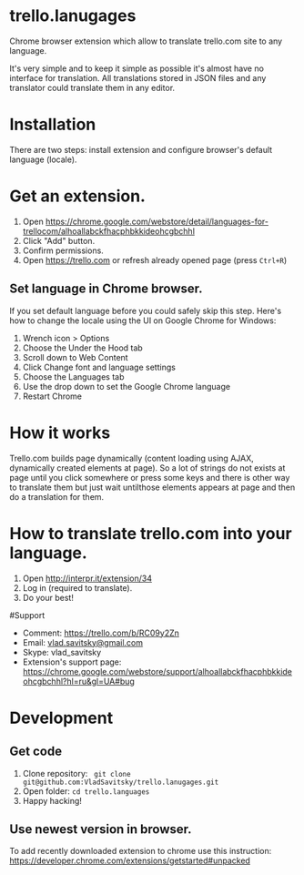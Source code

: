 trello.lanugages
================

Chrome browser extension which allow to translate trello.com site to any language.

It's very simple and to keep it simple as possible it's almost have no interface for translation.
All translations stored in JSON files and any translator could translate them in any editor.

# Installation

There are two steps: install extension and configure browser's default language (locale).

# Get an extension.

1. Open https://chrome.google.com/webstore/detail/languages-for-trellocom/alhoallabckfhacphbkkideohcgbchhl
2. Click "Add" button.
3. Confirm permissions.
4. Open https://trello.com or refresh already opened page (press ``Ctrl+R``)

## Set language in Chrome browser.

If you set default language before you could safely skip this step. Here's how to change the locale using the UI on Google Chrome for Windows:

1. Wrench icon > Options
2. Choose the Under the Hood tab
3. Scroll down to Web Content
4. Click Change font and language settings
5. Choose the Languages tab
6. Use the drop down to set the Google Chrome language
7. Restart Chrome

# How it works

Trello.com builds page dynamically (content loading using AJAX, dynamically created elements at page).
So a lot of strings do not exists at page until you click somewhere or press some keys and there is other way to translate them but just wait untilthose elements appears at page and then do a translation for them.

# How to translate trello.com into your language.

1. Open http://interpr.it/extension/34
2. Log in (required to translate).
3. Do your best!


#Support

* Comment: https://trello.com/b/RC09y2Zn
* Email: vlad.savitsky@gmail.com
* Skype: vlad_savitsky
* Extension's support page: https://chrome.google.com/webstore/support/alhoallabckfhacphbkkideohcgbchhl?hl=ru&gl=UA#bug

# Development

## Get code

1. Clone repository: ` git clone git@github.com:VladSavitsky/trello.lanugages.git`
2. Open folder: `cd trello.languages`
3. Happy hacking!

## Use newest version in browser.

To add recently downloaded extension to chrome use this instruction: https://developer.chrome.com/extensions/getstarted#unpacked



